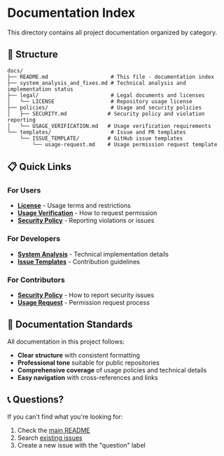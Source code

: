 # Documentation Index

This directory contains all project documentation organized by category.

## 📁 Structure

```
docs/
├── README.md                    # This file - documentation index
├── system_analysis_and_fixes.md # Technical analysis and implementation status
├── legal/                       # Legal documents and licenses
│   └── LICENSE                  # Repository usage license
├── policies/                    # Usage and security policies  
│   ├── SECURITY.md             # Security policy and violation reporting
│   └── USAGE_VERIFICATION.md   # Usage verification requirements
└── templates/                   # Issue and PR templates
    └── ISSUE_TEMPLATE/         # GitHub issue templates
        └── usage-request.md    # Usage permission request template
```

## 📋 Quick Links

### **For Users**
- **[License](./legal/LICENSE)** - Usage terms and restrictions
- **[Usage Verification](./policies/USAGE_VERIFICATION.md)** - How to request permission
- **[Security Policy](./policies/SECURITY.md)** - Reporting violations or issues

### **For Developers**
- **[System Analysis](./system_analysis_and_fixes.md)** - Technical implementation details
- **[Issue Templates](./templates/ISSUE_TEMPLATE/)** - Contribution guidelines

### **For Contributors**
- **[Security Policy](./policies/SECURITY.md)** - How to report security issues
- **[Usage Request](./templates/ISSUE_TEMPLATE/usage-request.md)** - Permission request process

## 🎯 Documentation Standards

All documentation in this project follows:
- **Clear structure** with consistent formatting
- **Professional tone** suitable for public repositories
- **Comprehensive coverage** of usage policies and technical details
- **Easy navigation** with cross-references and links

## 📞 Questions?

If you can't find what you're looking for:
1. Check the [main README](../README.md)
2. Search [existing issues](../../issues)
3. Create a new issue with the "question" label